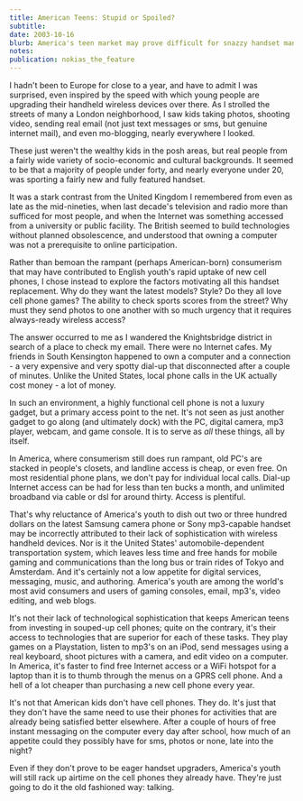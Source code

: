```yaml
---
title: American Teens: Stupid or Spoiled?
subtitle: 
date: 2003-10-16
blurb: America's teen market may prove difficult for snazzy handset manufacturers to penetrate. But the real reasons for upgrade reluctance might surprise them.
notes: 
publication: nokias_the_feature
---
```


I hadn't been to Europe for close to a year, and have to admit I was surprised, even inspired by the speed with which young people are upgrading their handheld wireless devices over there. As I strolled the streets of many a London neighborhood, I saw kids taking photos, shooting video, sending real email (not just text messages or sms, but genuine internet mail), and even mo-blogging, nearly everywhere I looked.

These just weren't the wealthy kids in the posh areas, but real people from a fairly wide variety of socio-economic and cultural backgrounds. It seemed to be that a majority of people under forty, and nearly everyone under 20, was sporting a fairly new and fully featured handset.

It was a stark contrast from the United Kingdom I remembered from even as late as the mid-nineties, when last decade's television and radio more than sufficed for most people, and when the Internet was something accessed from a university or public facility. The British seemed to build technologies without planned obsolescence, and understood that owning a computer was not a prerequisite to online participation.

Rather than bemoan the rampant (perhaps American-born) consumerism that may have contributed to English youth's rapid uptake of new cell phones, I chose instead to explore the factors motivating all this handset replacement. Why do they want the latest models? Style? Do they all love cell phone games? The ability to check sports scores from the street? Why must they send photos to one another with so much urgency that it requires always-ready wireless access?

The answer occurred to me as I wandered the Knightsbridge district in search of a place to check my email. There were no Internet cafes. My friends in South Kensington happened to own a computer and a connection - a very expensive and very spotty dial-up that disconnected after a couple of minutes. Unlike the United States, local phone calls in the UK actually cost money - a lot of money.

In such an environment, a highly functional cell phone is not a luxury gadget, but a primary access point to the net. It's not seen as just another gadget to go along (and ultimately dock) with the PC, digital camera, mp3 player, webcam, and game console. It is to serve as *all* these things, all by itself.

In America, where consumerism still does run rampant, old PC's are stacked in people's closets, and landline access is cheap, or even free. On most residential phone plans, we don't pay for individual local calls. Dial-up Internet access can be had for less than ten bucks a month, and unlimited broadband via cable or dsl for around thirty. Access is plentiful.

That's why reluctance of America's youth to dish out two or three hundred dollars on the latest Samsung camera phone or Sony mp3-capable handset may be incorrectly attributed to their lack of sophistication with wireless handheld devices. Nor is it the United States' automobile-dependent transportation system, which leaves less time and free hands for mobile gaming and communications than the long bus or train rides of Tokyo and Amsterdam. And it's certainly not a low appetite for digital services, messaging, music, and authoring. America's youth are among the world's most avid consumers and users of gaming consoles, email, mp3's, video editing, and web blogs.

It's not their lack of technological sophistication that keeps American teens from investing in souped-up cell phones; quite on the contrary, it's their access to technologies that are superior for each of these tasks. They play games on a Playstation, listen to mp3's on an iPod, send messages using a real keyboard, shoot pictures with a camera, and edit video on a computer. In America, it's faster to find free Internet access or a WiFi hotspot for a laptop than it is to thumb through the menus on a GPRS cell phone. And a hell of a lot cheaper than purchasing a new cell phone every year.

It's not that American kids don't have cell phones. They do. It's just that they don't have the same need to use their phones for activities that are already being satisfied better elsewhere. After a couple of hours of free instant messaging on the computer every day after school, how much of an appetite could they possibly have for sms, photos or none, late into the night?

Even if they don't prove to be eager handset upgraders, America's youth will still rack up airtime on the cell phones they already have. They're just going to do it the old fashioned way: talking.

